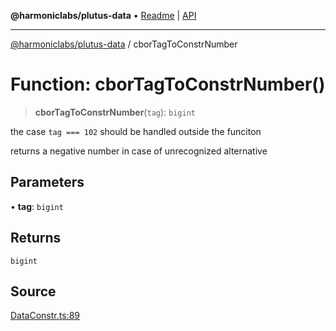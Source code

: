 **@harmoniclabs/plutus-data** • [Readme](../README.md) \| [API](../globals.md)

***

[@harmoniclabs/plutus-data](../README.md) / cborTagToConstrNumber

# Function: cborTagToConstrNumber()

> **cborTagToConstrNumber**(`tag`): `bigint`

the case ```tag === 102``` should be handled outside the funciton

returns a negative number in case of unrecognized alternative

## Parameters

• **tag**: `bigint`

## Returns

`bigint`

## Source

[DataConstr.ts:89](https://github.com/HarmonicLabs/plutus-data/blob/911664c/src/DataConstr.ts#L89)
